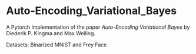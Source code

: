# Auto-Encoding_Variational_Bayes

A Pytorch Implementation of the paper *Auto-Encoding Variational Bayes* by Diederik P. Kingma and Max Welling.

Datasets: Binarized MNIST and Frey Face
